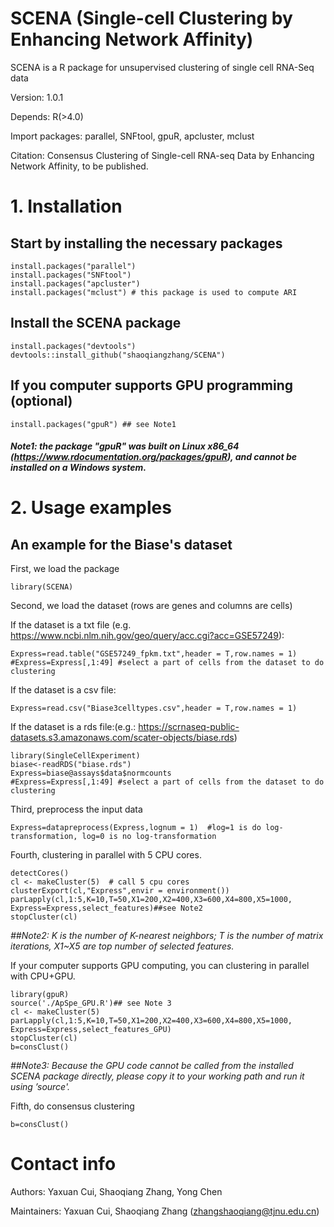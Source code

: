 # SCENA (Single-cell Clustering by Enhancing Network Affinity)

SCENA is a R package for unsupervised clustering of single cell RNA-Seq data

Version: 1.0.1

Depends: R(>4.0)

Import packages: parallel, SNFtool, gpuR, apcluster, mclust

Citation: Consensus Clustering of Single-cell RNA-seq Data by Enhancing Network Affinity, to be published. 

# 1. Installation
##  Start by installing the necessary packages  
```
install.packages("parallel")
install.packages("SNFtool")
install.packages("apcluster")
install.packages("mclust") # this package is used to compute ARI
```
## Install the SCENA package
```
install.packages("devtools")
devtools::install_github("shaoqiangzhang/SCENA")
```
## If you computer supports GPU programming (optional)
```
install.packages("gpuR") ## see Note1 
```
#### *Note1: the package "gpuR" was built on Linux x86_64 (https://www.rdocumentation.org/packages/gpuR), and cannot be installed on a Windows system.*

# 2. Usage examples
##  An example for the Biase's dataset
First, we load the package
```
library(SCENA)
```
Second, we load the dataset (rows are genes and columns are cells)

If the dataset is a txt file (e.g. https://www.ncbi.nlm.nih.gov/geo/query/acc.cgi?acc=GSE57249):
```
Express=read.table("GSE57249_fpkm.txt",header = T,row.names = 1)
#Express=Express[,1:49] #select a part of cells from the dataset to do clustering
```

If the dataset is a csv file:

```
Express=read.csv("Biase3celltypes.csv",header = T,row.names = 1)
```

If the dataset is a rds file:(e.g.: https://scrnaseq-public-datasets.s3.amazonaws.com/scater-objects/biase.rds)

```
library(SingleCellExperiment)
biase<-readRDS("biase.rds")
Express=biase@assays$data$normcounts
#Express=Express[,1:49] #select a part of cells from the dataset to do clustering
```
Third, preprocess the input data
```
Express=datapreprocess(Express,lognum = 1)  #log=1 is do log-transformation, log=0 is no log-transformation
```
Fourth, clustering in parallel with 5 CPU cores. 

```
detectCores()
cl <- makeCluster(5)  # call 5 cpu cores
clusterExport(cl,"Express",envir = environment())
parLapply(cl,1:5,K=10,T=50,X1=200,X2=400,X3=600,X4=800,X5=1000, Express=Express,select_features)##see Note2
stopCluster(cl)
```

*##Note2: K is the number of K-nearest neighbors; T is the number of matrix iterations, X1~X5 are top number of selected features.*

If your computer supports GPU computing, you can clustering in parallel with CPU+GPU.

```
library(gpuR)
source('./ApSpe_GPU.R')## see Note 3
cl <- makeCluster(5)
parLapply(cl,1:5,K=10,T=50,X1=200,X2=400,X3=600,X4=800,X5=1000, Express=Express,select_features_GPU)
stopCluster(cl)
b=consClust()
```
*##Note3: Because the GPU code cannot be called from the installed SCENA package directly, please copy it to your working path and run it using ’source'.*

Fifth, do consensus clustering
```
b=consClust()
```



# Contact info
Authors: Yaxuan Cui, Shaoqiang Zhang, Yong Chen

Maintainers: Yaxuan Cui, Shaoqiang Zhang (zhangshaoqiang@tjnu.edu.cn)


